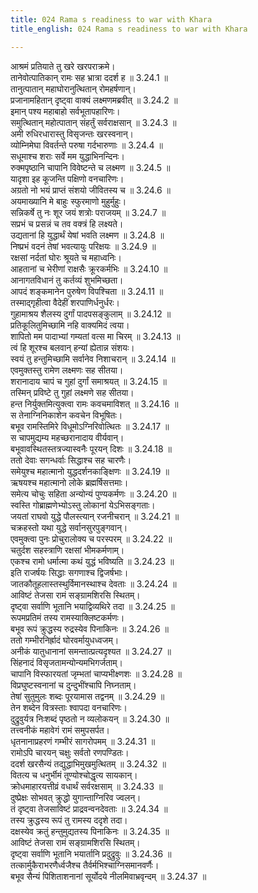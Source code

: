 ```yaml
---
title: 024 Rama s readiness to war with Khara
title_english: 024 Rama s readiness to war with Khara

---
```

<div class="audioEmbed"  caption="श्रीराम-हरिसीताराममूर्ति-घनपाठिभ्यां वचनम्" src="https://archive.org/download/Ramayana-recitation-Sriram-harisItArAmamUrti-Ghanapaati-v2/Kanda_3/Kanda_3_ARK-024-Ramasya_Yudhdhodhyogaha.mp3"></div>

आश्रमं प्रतियाते तु खरे खरपराक्रमे।  
तानेवोत्पातिकान् रामः सह भ्रात्रा ददर्श ह ॥ 3.24.1 ॥   
तानुत्पातान् महाघोरानुत्थितान् रोमहर्षणान्।  
प्रजानामहितान् दृष्ट्वा वाक्यं लक्ष्मणमब्रवीत् ॥ 3.24.2 ॥   
इमान् पश्य महाबाहो सर्वभूतापहारिणः।  
समुत्थितान् महोत्पातान् संहर्तुं सर्वराक्षसान् ॥ 3.24.3 ॥   
अमी रुधिरधारास्तु विसृजन्तः खरस्वनान्।  
व्योम्निमेघा विवर्तन्ते परुषा गर्दभारुणाः ॥ 3.24.4 ॥   
सधूमाश्च शराः सर्वे मम युद्धाभिनन्दिनः।  
रुक्मपृष्ठानि चापानि विवेष्टन्ते च लक्ष्मण ॥ 3.24.5 ॥   
यादृशा इह कूजन्ति पक्षिणो वनचारिणः।  
अग्रतो नो भयं प्राप्तं संशयो जीवितस्य च ॥ 3.24.6 ॥   
अयमाख्यानि मे बाहुः स्फुरमाणो मुहुर्मुहुः।  
सन्निकर्षे तु नः शूर जयं शत्रोः पराजयम् ॥ 3.24.7 ॥   
सप्रभं च प्रसन्नं च तव वक्त्रं हि लक्ष्यते।  
उद्यतानां हि युद्धार्थं येषां भवति लक्ष्मण ॥ 3.24.8 ॥   
निष्प्रभं वदनं तेषां भवत्यायुः परिक्षयः ॥ 3.24.9 ॥   
रक्षसां नर्दतां घोरः श्रूयते च महाध्वनिः।  
आहतानां च भेरीणां राक्षसैः क्रूरकर्मभिः ॥ 3.24.10 ॥   
आनागतविधानं तु कर्तव्यं शुभमिच्छता।  
आपदं शङ्कमानेन पुरुषेण विपश्चिता ॥ 3.24.11 ॥   
तस्माद्गृहीत्वा वैदेहीं शरपाणिर्धनुर्धरः।  
गुहामाश्रय शैलस्य दुर्गां पादपसङ्कुलाम् ॥ 3.24.12 ॥   
प्रतिकूलितुमिच्छामि नहि वाक्यमिदं त्वया।  
शापितो मम पादाभ्यां गम्यतां वत्स मा चिरम् ॥ 3.24.13 ॥   
त्वं हि शूरश्च बलवान् हन्यां ह्येतान्न संशयः।  
स्वयं तु हन्तुमिच्छामि सर्वानेव निशाचरान् ॥ 3.24.14 ॥   
एवमुक्तस्तु रामेण लक्ष्मणः सह सीतया।  
शरानादाय चापं च गुहां दुर्गां समाश्रयत् ॥ 3.24.15 ॥   
तस्मिन् प्रविष्टे तु गुहां लक्ष्मणे सह सीतया।  
हन्त निर्युक्तमित्युक्त्वा रामः कवचमाविशत् ॥ 3.24.16 ॥   
स तेनाग्निनिकाशेन कवचेन विभूषितः।  
बभूव रामस्तिमिरे विधूमोऽग्निरिवोत्थितः ॥ 3.24.17 ॥   
स चापमुद्यम्य महच्छरानादाय वीर्यवान्।  
बभूवावस्थितस्तत्रज्यास्वनैः पूरयन् दिशः ॥ 3.24.18 ॥   
ततो देवाः सगन्धर्वाः सिद्धाश्च सह चारणैः।  
समेयुश्च महात्मानो युद्धदर्शनकाङ्क्षिणः ॥ 3.24.19 ॥   
ऋषयश्च महात्मानो लोके ब्रह्मर्षिसत्तमाः।  
समेत्य चोचुः सहिता अन्योन्यं पुण्यकर्मणः ॥ 3.24.20 ॥   
स्वस्ति गोब्राह्मणेभ्योऽस्तु लोकानां येऽभिसङ्गताः।  
जयतां राघवो युद्धे पौलस्त्यान् रजनीचरान् ॥ 3.24.21 ॥   
चक्रहस्तो यथा युद्धे सर्वानसुरपुङ्गवान्।  
एवमुक्त्वा पुनः प्रोचुरालोक्य च परस्परम् ॥ 3.24.22 ॥   
चतुर्दश सहस्त्राणि रक्षसां भीमकर्मणाम्।  
एकश्च रामो धर्मात्मा कथं युद्धं भविष्यति ॥ 3.24.23 ॥   
इति राजर्षयः सिद्धाः सगणाश्च द्विजर्षभाः।  
जातकौतूहलास्तस्थुर्विमानस्थाश्च देवताः ॥ 3.24.24 ॥   
आविष्टं तेजसा रामं सङ्ग्रामशिरसि स्थितम्।  
दृष्ट्वा सर्वाणि भूतानि भयाद्विव्यथिरे तदा ॥ 3.24.25 ॥   
रूपमप्रतिमं तस्य रामस्याक्लिष्टकर्मणः।  
बभूव रूपं क्रुद्धस्य रुद्रस्येव पिनाकिनः ॥ 3.24.26 ॥   
ततो गम्भीरनिर्ह्रादं घोरवर्मायुधध्वजम्।  
अनीकं यातुधानानां समन्तात्प्रत्यदृश्यत ॥ 3.24.27 ॥   
सिंहनादं विसृजतामन्योन्यमभिगर्जताम्।  
चापानि विस्फारयतां जृम्भतां चाप्यभीक्ष्णशः ॥ 3.24.28 ॥   
विप्रघुष्टस्वनानां च दुन्दुभींश्चापि निघ्नताम्।  
तेषां सुतुमुलः शब्दः पूरयामास तद्वनम् ॥ 3.24.29 ॥   
तेन शब्देन वित्रस्ताः श्वापदा वनचारिणः।  
दुद्रुवुर्यत्र निःशब्दं पृष्ठतो न व्यलोकयन् ॥ 3.24.30 ॥   
तत्त्वनीकं महावेगं रामं समुपसर्पत।  
धृतनानाप्रहरणं गम्भीरं सागरोपमम् ॥ 3.24.31 ॥   
रामोऽपि चारयन् चक्षुः सर्वतो रणपण्डितः।  
ददर्श खरसैन्यं तद्युद्धाभिमुखमुत्थितम् ॥ 3.24.32 ॥   
वितत्य च धनुर्भीमं तूण्योश्चोद्धृत्य सायकान्।  
क्रोधमाहारयत्तीव्रं वधार्थं सर्वरक्षसाम् ॥ 3.24.33 ॥   
दुष्प्रेक्षः सोभवत् क्रुद्धो युगान्ताग्निरिव ज्वलन्।  
तं दृष्ट्वा तेजसाविष्टं प्राद्रवन्वनदेवताः ॥ 3.24.34 ॥   
तस्य क्रुद्धस्य रूपं तु रामस्य ददृशे तदा।  
दक्षस्येव क्रतुं हन्तुमुद्यतस्य पिनाकिनः ॥ 3.24.35 ॥   
आविष्टं तेजसा रामं सङ्ग्रामशिरसि स्थितम्।  
दृष्ट्वा सर्वाणि भूतानि भयार्तानि प्रदुद्रुवुः ॥ 3.24.36 ॥   
तत्कार्मुकैराभरणैर्ध्वजैश्च तैर्वर्मभिश्चाग्निसमानवर्णैः।  
बभूव सैन्यं पिशिताशनानां सूर्योदये नीलमिवाभ्रवृन्दम् ॥ 3.24.37 ॥   